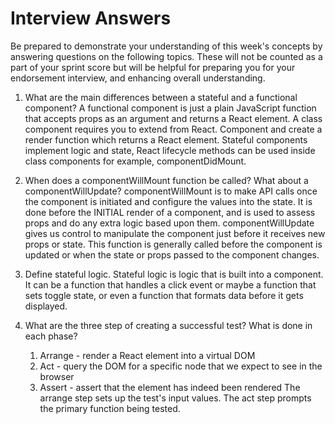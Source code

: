 # Interview Answers
Be prepared to demonstrate your understanding of this week's concepts by answering questions on the following topics. These will not be counted as a part of your sprint score but will be helpful for preparing you for your endorsement interview, and enhancing overall understanding.

1. What are the main differences between a stateful and a functional component?
    A functional component is just a plain JavaScript function that accepts props as an argument and returns a React element. A class component requires you to extend from React. Component and create a render function which returns a React element. Stateful components implement logic and state, React lifecycle methods can be used inside class components for example, componentDidMount.

2. When does a componentWillMount function be called? What about a componentWillUpdate?
    componentWillMount is to make API calls once the component is initiated and configure the values into the state. It is done before the INITIAL render of a component, and is used to assess props and do any extra logic based upon them. componentWillUpdate gives us control to manipulate the component just before it receives new props or state. This function is generally called before the component is updated or when the state or props passed to the component changes.

3. Define stateful logic.
    Stateful logic is logic that is built into a component. It can be a function that handles a click event or maybe a function that sets toggle state, or even a function that formats data before it gets displayed.

4. What are the three step of creating a successful test? What is done in each phase?
    1. Arrange - render a React element into a virtual DOM
    2. Act - query the DOM for a specific node that we expect to see in the browser
    3. Assert - assert that the element has indeed been rendered
    The arrange step sets up the test's input values. The act step prompts the primary function being tested.
